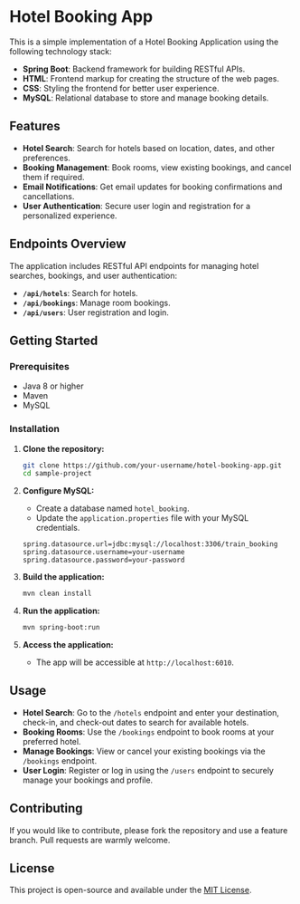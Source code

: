 # Hotel Booking App

This is a simple implementation of a Hotel Booking Application using the following technology stack:

- **Spring Boot**: Backend framework for building RESTful APIs.
- **HTML**: Frontend markup for creating the structure of the web pages.
- **CSS**: Styling the frontend for better user experience.
- **MySQL**: Relational database to store and manage booking details.

## Features

- **Hotel Search**: Search for hotels based on location, dates, and other preferences.
- **Booking Management**: Book rooms, view existing bookings, and cancel them if required.
- **Email Notifications**: Get email updates for booking confirmations and cancellations.
- **User Authentication**: Secure user login and registration for a personalized experience.

## Endpoints Overview

The application includes RESTful API endpoints for managing hotel searches, bookings, and user authentication:

- **`/api/hotels`**: Search for hotels.
- **`/api/bookings`**: Manage room bookings.
- **`/api/users`**: User registration and login.



## Getting Started

### Prerequisites

- Java 8 or higher
- Maven
- MySQL

### Installation

1. **Clone the repository:**

   ```bash
   git clone https://github.com/your-username/hotel-booking-app.git
   cd sample-project
   ```

2. **Configure MySQL:**

   - Create a database named `hotel_booking`.
   - Update the `application.properties` file with your MySQL credentials.

   ```properties
   spring.datasource.url=jdbc:mysql://localhost:3306/train_booking
   spring.datasource.username=your-username
   spring.datasource.password=your-password
   ```

3. **Build the application:**

   ```bash
   mvn clean install
   ```

4. **Run the application:**

   ```bash
   mvn spring-boot:run
   ```

5. **Access the application:**

   - The app will be accessible at `http://localhost:6010`.

## Usage

- **Hotel Search**: Go to the `/hotels` endpoint and enter your destination, check-in, and check-out dates to search for available hotels.
- **Booking Rooms**: Use the `/bookings` endpoint to book rooms at your preferred hotel.
- **Manage Bookings**: View or cancel your existing bookings via the `/bookings` endpoint.
- **User Login**: Register or log in using the `/users` endpoint to securely manage your bookings and profile.


## Contributing

If you would like to contribute, please fork the repository and use a feature branch. Pull requests are warmly welcome.

## License

This project is open-source and available under the [MIT License](LICENSE).
